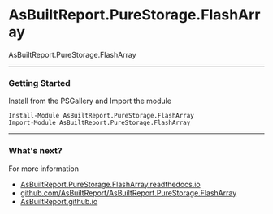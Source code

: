 # AsBuiltReport.PureStorage.FlashArray

AsBuiltReport.PureStorage.FlashArray

---

### Getting Started

Install from the PSGallery and Import the module

    Install-Module AsBuiltReport.PureStorage.FlashArray
    Import-Module AsBuiltReport.PureStorage.FlashArray

---

### What's next?

For more information

* [AsBuiltReport.PureStorage.FlashArray.readthedocs.io](http://AsBuiltReport.PureStorage.FlashArray.readthedocs.io)
* [github.com/AsBuiltReport/AsBuiltReport.PureStorage.FlashArray](https://github.com/AsBuiltReport/AsBuiltReport.PureStorage.FlashArray)
* [AsBuiltReport.github.io](https://AsBuiltReport.github.io)
